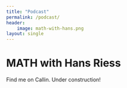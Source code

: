 ```yaml
---
title: "Podcast"
permalink: /podcast/
header:
    image: math-with-hans.png
layout: single
---
```


# MATH with Hans Riess

Find me on Callin. Under construction!